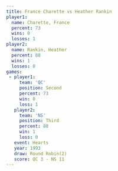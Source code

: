 ```yaml
---
title: France Charette vs Heather Rankin
player1:                
  name: Charette, France
  percent: 73           
  wins: 0               
  losses: 1             
player2:                
  name: Rankin, Heather 
  percent: 88           
  wins: 1               
  losses: 0             
games:
 - player1:          
     team: 'QC'      
     position: Second
     percent: 73     
     win: 0          
     loss: 1         
   player2:         
     team: 'NS'     
     position: Third
     percent: 88    
     win: 1         
     loss: 0        
   event: Hearts       
   year: 1993          
   draw: Round Robin(2)
   score: QC 3 - NS 11 
---
```

